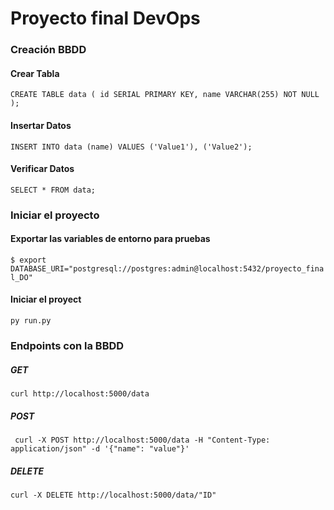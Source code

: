 # Proyecto final DevOps

### Creación BBDD

#### Crear Tabla
``
CREATE TABLE data (
    id SERIAL PRIMARY KEY,
    name VARCHAR(255) NOT NULL
);
``
#### Insertar Datos
``
INSERT INTO data (name) VALUES ('Value1'), ('Value2');
``

#### Verificar Datos
``
SELECT * FROM data;
``

### Iniciar el proyecto

#### Exportar las variables de entorno para pruebas
``
$ export DATABASE_URI="postgresql://postgres:admin@localhost:5432/proyecto_final_DO"
``

#### Iniciar el proyect
``
py run.py
``

### Endpoints con la BBDD

##### GET
``
curl http://localhost:5000/data
``
##### POST
`` 
curl -X POST http://localhost:5000/data -H "Content-Type: application/json" -d '{"name": "value"}'
``
##### DELETE
``
curl -X DELETE http://localhost:5000/data/"ID"
``